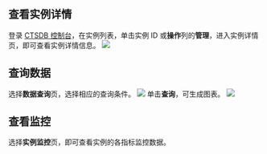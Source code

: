 ## 查看实例详情
登录 [CTSDB 控制台](https://console.cloud.tencent.com/ctsdb)，在实例列表，单击实例 ID 或**操作**列的**管理**，进入实例详情页，即可查看实例详情信息。
![](https://main.qcloudimg.com/raw/18719d7726ab07388b8130f033c56958.png)

## 查询数据
选择**数据查询**页，选择相应的查询条件。
![](https://main.qcloudimg.com/raw/bb490eba911344f3617261a10e8c0192.png)
单击**查询**，可生成图表。
![](https://main.qcloudimg.com/raw/76bd90874dc7abcb9e2c6f77806bb383.png)

## 查看监控
选择**实例监控**页，即可查看实例的各指标监控数据。

